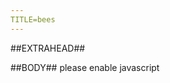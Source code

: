 ```yaml
---
TITLE=bees
---
```

##EXTRAHEAD##
<script src="/bees.js" defer></script>
##BODY##
<span id="bees">please enable javascript</span>
